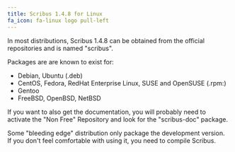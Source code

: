 ```yaml
---
title: Scribus 1.4.8 for Linux
fa_icon: fa-linux logo pull-left
---
```


In most distributions, Scribus 1.4.8 can be obtained from the official repositories and is named "scribus".

Packages are are known to exist for:

- Debian, Ubuntu (.deb)
- CentOS, Fedora, RedHat Enterprise Linux, SUSE and OpenSUSE (.rpm:)
- Gentoo
- FreeBSD, OpenBSD, NetBSD

If you want to also get the documentation, you will probably need to activate the "Non Free" Repository and look for the "scribus-doc" package.

Some "bleeding edge" distribution only package the development version. If you don't feel comfortable with using it, you need to compile Scribus.
